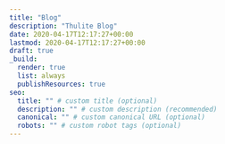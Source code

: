 ```yaml
---
title: "Blog"
description: "Thulite Blog"
date: 2020-04-17T12:17:27+00:00
lastmod: 2020-04-17T12:17:27+00:00
draft: true
_build:
  render: true
  list: always
  publishResources: true
seo:
  title: "" # custom title (optional)
  description: "" # custom description (recommended)
  canonical: "" # custom canonical URL (optional)
  robots: "" # custom robot tags (optional)
---
```

